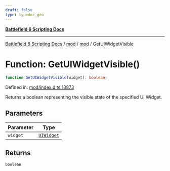 ```yaml
---
draft: false
type: typedoc_gen
---
```


[**Battlefield 6 Scripting Docs**](../../../_index.md)

***

[Battlefield 6 Scripting Docs](../../../_index.md) / [mod](../../_index.md) / [mod](../_index.md) / GetUIWidgetVisible

# Function: GetUIWidgetVisible()

```ts
function GetUIWidgetVisible(widget): boolean;
```

Defined in: [mod/index.d.ts:13873](https://github.com/battlefield-portal-community/portal-docs/blob/6d87e21c5922a3efb03c634dbe98e5fe6e797672/generators/santiago/mod/index.d.ts#L13873)

Returns a boolean representing the visible state of the specified UI Widget.

## Parameters

| Parameter | Type |
| ------ | ------ |
| `widget` | [`UIWidget`](../UIWidget/_index.md) |

## Returns

`boolean`
